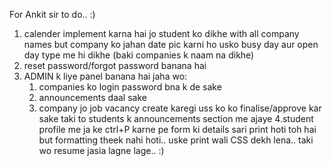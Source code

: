 For Ankit sir to do.. :)

1. calender implement karna hai jo student ko dikhe with all company names
but company ko jahan date pic karni ho usko busy day aur open day type me hi dikhe (baki companies k naam na dikhe)
2. reset password/forgot  password banana hai
3. ADMIN k liye panel banana hai jaha wo:
      1. companies ko login password bna k de sake
      2. announcements daal sake
      3. company jo job vacancy create karegi uss ko ko finalise/approve kar sake taki to students k announcements section me ajaye
4.student profile me ja ke ctrl+P karne pe form ki details sari print hoti toh hai but formatting theek nahi hoti.. uske  print wali CSS dekh lena.. taki wo resume jasia lagne lage.. :)